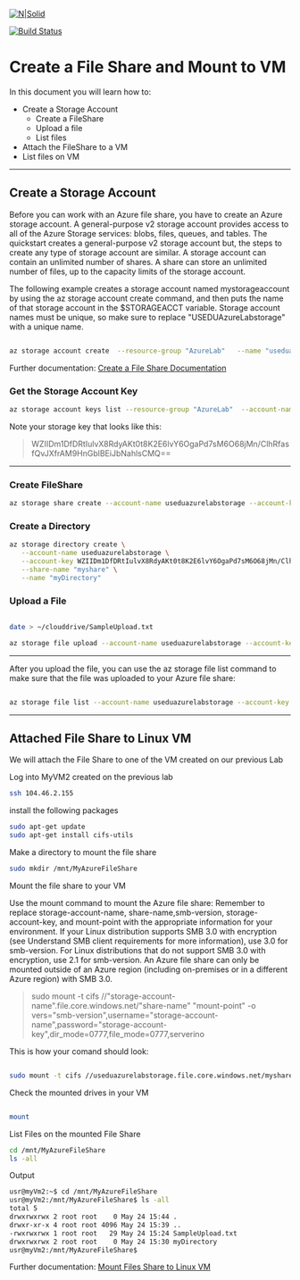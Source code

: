[![N|Solid](https://cldup.com/dTxpPi9lDf.thumb.png)](https://nodesource.com/products/nsolid)

[![Build Status](https://travis-ci.org/joemccann/dillinger.svg?branch=master)](https://travis-ci.org/joemccann/dillinger)

# Create a File Share and Mount to VM

In this document you will learn how to:

- Create a Storage Account
  - Create a FileShare
  - Upload a file
  - List files  
- Attach the FileShare to a VM
- List files on VM

----

## Create a Storage Account

Before you can work with an Azure file share, you have to create an Azure storage account. A general-purpose v2 storage account provides access to all of the Azure Storage services: blobs, files, queues, and tables. The quickstart creates a general-purpose v2 storage account but, the steps to create any type of storage account are similar. A storage account can contain an unlimited number of shares. A share can store an unlimited number of files, up to the capacity limits of the storage account.

The following example creates a storage account named mystorageaccount  by using the az storage account create command, and then puts the name of that storage account in the $STORAGEACCT variable. Storage account names must be unique, so make sure to replace "USEDUAzureLabstorage" with a unique name.

```sh

az storage account create  --resource-group "AzureLab"   --name "useduazurelabstorage"  --location eastus2 --sku Standard_LRS --query "name" | tr -d '"'
```
Further documentation:  [Create a File Share Documentation]

### Get the Storage Account Key

```sh
az storage account keys list --resource-group "AzureLab"  --account-name useduazurelabstorage --query "[0].value" | tr -d '"'
```

Note your storage key that looks like this:
> WZIIDm1DfDRtIulvX8RdyAKt0t8K2E6lvY6OgaPd7sM6O68jMn/ClhRfasfQvJXfrAM9HnGblBEiJbNahlsCMQ==

----

### Create FileShare

```sh
az storage share create --account-name useduazurelabstorage --account-key WZIIDm1DfDRtIulvX8RdyAKt0t8K2E6lvY6OgaPd7sM6O68jMn/ClhRfasfQvJXfrAM9HnGblBEiJbNahlsCMQ== --name "myshare"
```

### Create a Directory

```sh
az storage directory create \
   --account-name useduazurelabstorage \
   --account-key WZIIDm1DfDRtIulvX8RdyAKt0t8K2E6lvY6OgaPd7sM6O68jMn/ClhRfasfQvJXfrAM9HnGblBEiJbNahlsCMQ== \
   --share-name "myshare" \
   --name "myDirectory"
```

### Upload a File

```bash

date > ~/clouddrive/SampleUpload.txt

az storage file upload --account-name useduazurelabstorage --account-key WZIIDm1DfDRtIulvX8RdyAKt0t8K2E6lvY6OgaPd7sM6O68jMn/lhRfasfQvJXfrAM9HnGblBEiJbNahlsCMQ== --share-name "myshare" --source "~/clouddrive/SampleUpload.txt" --path "myDirectory/SampleUpload.txt"

```  

----

After you upload the file, you can use the az storage file list command to make sure that the file was uploaded to your Azure file share:

```sh

az storage file list --account-name useduazurelabstorage --account-key WZIIDm1DfDRtIulvX8RdyAKt0t8K2E6lvY6OgaPd7sM6O68jMn/ClhRfasfQvJXfrAM9HnGblBEiJbNahlsCMQ== --share-name "myshare"   --path "myDirectory" --output table
```  
----

## Attached File Share to Linux VM

We will attach the File Share to one of the VM created on our previous Lab

Log into MyVM2 created on the previous lab

```sh
ssh 104.46.2.155
```

install the following packages

```sh
sudo apt-get update
sudo apt-get install cifs-utils
```

Make a directory to mount the file share

```sh
sudo mkdir /mnt/MyAzureFileShare
```

Mount the file share to your VM

Use the mount command to mount the Azure file share: Remember to replace storage-account-name, share-name,smb-version, storage-account-key, and mount-point with the appropriate information for your environment. If your Linux distribution supports SMB 3.0 with encryption (see Understand SMB client requirements for more information), use 3.0 for smb-version. For Linux distributions that do not support SMB 3.0 with encryption, use 2.1 for smb-version. An Azure file share can only be mounted outside of an Azure region (including on-premises or in a different Azure region) with SMB 3.0.

>sudo mount -t cifs //"storage-account-name".file.core.windows.net/"share-name" "mount-point" -o vers="smb-version",username="storage-account-name",password="storage-account-key",dir_mode=0777,file_mode=0777,serverino

This is how your comand should look:

```sh

sudo mount -t cifs //useduazurelabstorage.file.core.windows.net/myshare /mnt/MyAzureFileShare -o vers=3.0,username=useduazurelabstorage,password=nuwwceasqU8Bph4deS/i4/4qZGr8fVEM1n7OvRTGt7zVMUWwALOedHXtQ1hUJ1QXp5czRK6+W/XQaC6dNRzLgw==,dir_mode=0777,file_mode=0777,serverino
```  
Check the mounted drives in your VM

```sh

mount
```

List Files on the mounted File Share

```sh
cd /mnt/MyAzureFileShare
ls -all
```

Output

```sh
usr@myVm2:~$ cd /mnt/MyAzureFileShare
usr@myVm2:/mnt/MyAzureFileShare$ ls -all
total 5
drwxrwxrwx 2 root root    0 May 24 15:44 .
drwxr-xr-x 4 root root 4096 May 24 15:39 ..
-rwxrwxrwx 1 root root   29 May 24 15:24 SampleUpload.txt
drwxrwxrwx 2 root root    0 May 24 15:30 myDirectory
usr@myVm2:/mnt/MyAzureFileShare$
```

Further documentation: [Mount Files Share to Linux VM]

[Create a File Share Documentation]: <https://docs.microsoft.com/en-us/azure/storage/files/storage-how-to-use-files-cli>
[Mount Files Share to Linux VM]: <https://docs.microsoft.com/en-us/azure/storage/files/storage-how-to-use-files-linux>

